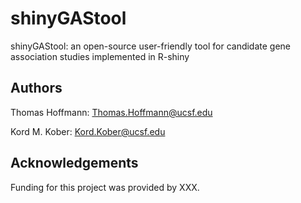 # shinyGAStool
shinyGAStool: an open-source user-friendly tool for candidate gene association studies implemented in R-shiny

## Authors
Thomas Hoffmann: Thomas.Hoffmann@ucsf.edu

Kord M. Kober: Kord.Kober@ucsf.edu

## Acknowledgements
Funding for this project was provided by XXX.
